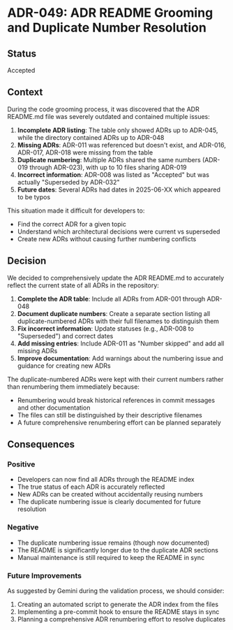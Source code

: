 # ADR-049: ADR README Grooming and Duplicate Number Resolution

## Status

Accepted

## Context

During the code grooming process, it was discovered that the ADR README.md file was severely outdated and contained multiple issues:

1. **Incomplete ADR listing**: The table only showed ADRs up to ADR-045, while the directory contained ADRs up to ADR-048
2. **Missing ADRs**: ADR-011 was referenced but doesn't exist, and ADR-016, ADR-017, ADR-018 were missing from the table
3. **Duplicate numbering**: Multiple ADRs shared the same numbers (ADR-019 through ADR-023), with up to 10 files sharing ADR-019
4. **Incorrect information**: ADR-008 was listed as "Accepted" but was actually "Superseded by ADR-032"
5. **Future dates**: Several ADRs had dates in 2025-06-XX which appeared to be typos

This situation made it difficult for developers to:

- Find the correct ADR for a given topic
- Understand which architectural decisions were current vs superseded
- Create new ADRs without causing further numbering conflicts

## Decision

We decided to comprehensively update the ADR README.md to accurately reflect the current state of all ADRs in the repository:

1. **Complete the ADR table**: Include all ADRs from ADR-001 through ADR-048
2. **Document duplicate numbers**: Create a separate section listing all duplicate-numbered ADRs with their full filenames to distinguish them
3. **Fix incorrect information**: Update statuses (e.g., ADR-008 to "Superseded") and correct dates
4. **Add missing entries**: Include ADR-011 as "Number skipped" and add all missing ADRs
5. **Improve documentation**: Add warnings about the numbering issue and guidance for creating new ADRs

The duplicate-numbered ADRs were kept with their current numbers rather than renumbering them immediately because:

- Renumbering would break historical references in commit messages and other documentation
- The files can still be distinguished by their descriptive filenames
- A future comprehensive renumbering effort can be planned separately

## Consequences

### Positive

- Developers can now find all ADRs through the README index
- The true status of each ADR is accurately reflected
- New ADRs can be created without accidentally reusing numbers
- The duplicate numbering issue is clearly documented for future resolution

### Negative

- The duplicate numbering issue remains (though now documented)
- The README is significantly longer due to the duplicate ADR sections
- Manual maintenance is still required to keep the README in sync

### Future Improvements

As suggested by Gemini during the validation process, we should consider:

1. Creating an automated script to generate the ADR index from the files
2. Implementing a pre-commit hook to ensure the README stays in sync
3. Planning a comprehensive ADR renumbering effort to resolve duplicates

